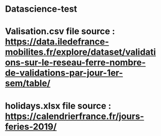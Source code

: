 # Datascience-test
# Valisation.csv file source : https://data.iledefrance-mobilites.fr/explore/dataset/validations-sur-le-reseau-ferre-nombre-de-validations-par-jour-1er-sem/table/
# holidays.xlsx file source : https://calendrierfrance.fr/jours-feries-2019/
